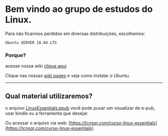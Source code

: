 # Bem vindo ao grupo de estudos do Linux.

Para não ficarmos perdidos em diversas distribuições, escolhemos:

`Ubuntu SERVER 18.04 LTS`

### Porque?
acesse nossa wiki [clique aqui](https://github.com/UnivespTeam/Linux/wiki/Qual-distribui%C3%A7%C3%A3o-vamos-usar%3F)


Clique nas nossas [wiki pages](https://github.com/UnivespTeam/Linux/wiki) e veja como instalar o Ubuntu.

------------

## Qual material utilizaremos?

o arquivo [LinuxEssentials.epub](https://github.com/dorathoto/LinuxUnivesp/blob/master/LinuxEssentials.epub "LinuxEssentials.epub") você pode puxar um visualizar de e-pub, usar kindle ou a ferramenta que desejar.

Ou acessar o arquivo via web:
[https://lcnsqr.com/curso-linux-essentials](https://lcnsqr.com/curso-linux-essentials)
